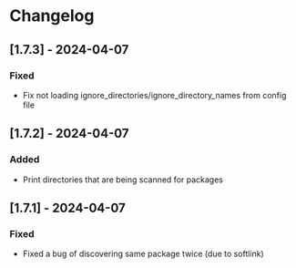# Changelog

## [1.7.3] - 2024-04-07

### Fixed

- Fix not loading ignore_directories/ignore_directory_names from config file

## [1.7.2] - 2024-04-07

### Added

- Print directories that are being scanned for packages

## [1.7.1] - 2024-04-07

### Fixed

- Fixed a bug of discovering same package twice (due to softlink)
